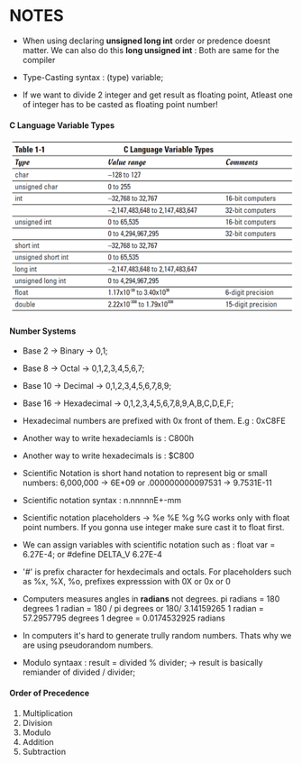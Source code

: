 # NOTES

- When using declaring **unsigned long int** order or predence doesnt matter. We can also do this **long unsigned int** : Both are same for the compiler

- Type-Casting syntax : (type) variable;

- If we want to divide 2 integer and get result as floating point, Atleast one of integer has to be casted as floating point number!

#### C Language Variable Types 
![C Variable Types](https://github.com/mrsahin101/BOOKS/blob/main/C_Programming/C_All_in_One_Desk_Reference_For_Dummies/Book_II_Middle_C/Images/C_Variable_Types.PNG) 

#### Number Systems
- Base 2 -> Binary          -> 0,1;
- Base 8 -> Octal           -> 0,1,2,3,4,5,6,7;
- Base 10 -> Decimal        -> 0,1,2,3,4,5,6,7,8,9;
- Base 16 -> Hexadecimal    -> 0,1,2,3,4,5,6,7,8,9,A,B,C,D,E,F;

- Hexadecimal numbers are prefixed with 0x front of them. E.g : 0xC8FE

- Another way to write hexadeciamls is : C800h 
- Another way to write hexadecimals is : $C800

- Scientific Notation is short hand notation to represent big or small numbers: 6,000,000 -> 6E+09
    or .000000000097531 -> 9.7531E-11

- Scientific notation syntax : n.nnnnnE+-mm

- Scientific notation placeholders -> %e %E %g %G works only with float point numbers. If you gonna use integer make sure cast it to float first.

- We can assign variables with scientific notation such as : float var = 6.27E-4; or #define DELTA_V 6.27E-4

- '#' is prefix character for hexdecimals and octals. For placeholders such as %x, %X, %o, prefixes expresssion with 0X or 0x or 0

- Computers measures angles in **radians** not degrees.
    pi radians = 180 degrees
    1 radian = 180 / pi degrees or 180/ 3.14159265
    1 radian = 57.2957795 degrees
    1 degree = 0.0174532925 radians

- In computers it's hard to generate trully random numbers. Thats why we are using pseudorandom numbers.

- Modulo syntaax : result = divided % divider; -> result is basically remiander of divided / divider;
 
#### Order of Precedence
   1. Multiplication
   2. Division
   3. Modulo
   4. Addition
   5. Subtraction